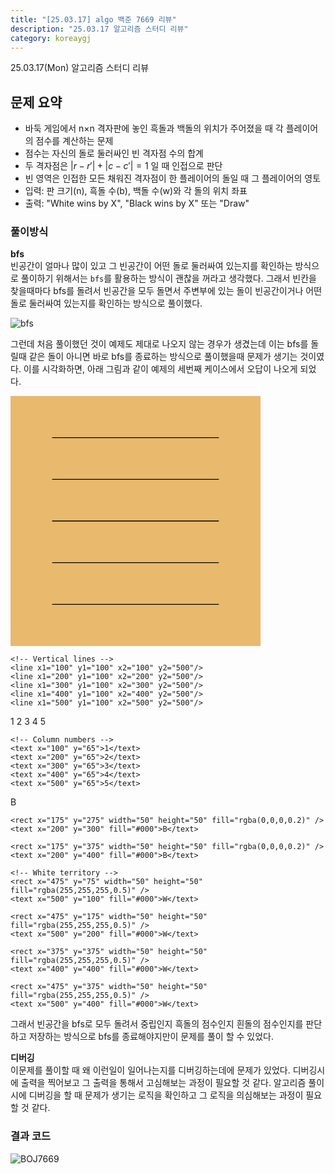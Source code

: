 ```yaml
---
title: "[25.03.17] algo 백준 7669 리뷰"
description: "25.03.17 알고리즘 스터디 리뷰"
category: koreaygj
---
```


25.03.17(Mon) 알고리즘 스터디 리뷰

## 문제 요약

- 바둑 게임에서 n×n 격자판에 놓인 흑돌과 백돌의 위치가 주어졌을 때 각 플레이어의 점수를 계산하는 문제
- 점수는 자신의 돌로 둘러싸인 빈 격자점 수의 합계
- 두 격자점은 $|r-r'|+|c-c'|=1$ 일 때 인접으로 판단
- 빈 영역은 인접한 모든 채워진 격자점이 한 플레이어의 돌일 때 그 플레이어의 영토
- 입력: 판 크기(n), 흑돌 수(b), 백돌 수(w)와 각 돌의 위치 좌표
- 출력: "White wins by X", "Black wins by X" 또는 "Draw"

### 풀이방식

**bfs**  
빈공간이 얼마나 많이 있고 그 빈공간이 어떤 돌로 둘러싸여 있는지를 확인하는 방식으로 풀이하기 위해서는 `bfs`를 활용하는 방식이 괜찮을 꺼라고 생각했다. 그래서 빈칸을 찾을때마다 bfs를 돌려서 빈공간을 모두 돌면서 주변부에 있는 돌이 빈공간이거나 어떤 돌로 둘러싸여 있는지를 확인하는 방식으로 풀이했다.

![bfs](https://i.imgur.com/ULgJIaC.png)

그런데 처음 풀이했던 것이 예제도 제대로 나오지 않는 경우가 생겼는데 이는 bfs를 돌릴때 같은 돌이 아니면 바로 bfs를 종료하는 방식으로 풀이했을때 문제가 생기는 것이였다. 이를 시각화하면, 아래 그림과 같이 예제의 세번째 케이스에서 오답이 나오게 되었다.

<svg xmlns="http://www.w3.org/2000/svg" viewBox="0 0 600 600" width="400px">
  <!-- Board background -->
  <rect width="600" height="600" fill="#E9B96E"/>
  
  <!-- Grid lines -->
  <g stroke="#000" stroke-width="2">
    <!-- Horizontal lines -->
    <line x1="100" y1="100" x2="500" y2="100"/>
    <line x1="100" y1="200" x2="500" y2="200"/>
    <line x1="100" y1="300" x2="500" y2="300"/>
    <line x1="100" y1="400" x2="500" y2="400"/>
    <line x1="100" y1="500" x2="500" y2="500"/>
    
    <!-- Vertical lines -->
    <line x1="100" y1="100" x2="100" y2="500"/>
    <line x1="200" y1="100" x2="200" y2="500"/>
    <line x1="300" y1="100" x2="300" y2="500"/>
    <line x1="400" y1="100" x2="400" y2="500"/>
    <line x1="500" y1="100" x2="500" y2="500"/>
  </g>
  
  <!-- Board coordinates -->
  <g font-family="Arial" font-size="20" text-anchor="middle">
    <!-- Row numbers -->
    <text x="65" y="105">1</text>
    <text x="65" y="205">2</text>
    <text x="65" y="305">3</text>
    <text x="65" y="405">4</text>
    <text x="65" y="505">5</text>
    
    <!-- Column numbers -->
    <text x="100" y="65">1</text>
    <text x="200" y="65">2</text>
    <text x="300" y="65">3</text>
    <text x="400" y="65">4</text>
    <text x="500" y="65">5</text>
  </g>
  
  <!-- Black stones -->
  <g fill="#000">
    <circle cx="100" cy="100" r="35"/> <!-- 1,1 -->
    <circle cx="200" cy="100" r="35"/> <!-- 1,2 -->
    <circle cx="300" cy="100" r="35"/> <!-- 1,3 -->
    <circle cx="100" cy="200" r="35"/> <!-- 2,1 -->
    <circle cx="300" cy="200" r="35"/> <!-- 2,3 -->
    <circle cx="100" cy="300" r="35"/> <!-- 3,1 -->
    <circle cx="300" cy="300" r="35"/> <!-- 3,3 -->
    <circle cx="100" cy="400" r="35"/> <!-- 4,1 -->
    <circle cx="300" cy="400" r="35"/> <!-- 4,3 -->
    <circle cx="100" cy="500" r="35"/> <!-- 5,1 -->
    <circle cx="200" cy="500" r="35"/> <!-- 5,2 -->
    <circle cx="300" cy="500" r="35"/> <!-- 5,3 -->
  </g>
  
  <!-- White stones -->
  <g fill="#fff" stroke="#000" stroke-width="1">
    <circle cx="400" cy="100" r="35"/> <!-- 1,4 -->
    <circle cx="400" cy="200" r="35"/> <!-- 2,4 -->
    <circle cx="400" cy="300" r="35"/> <!-- 3,4 -->
    <circle cx="500" cy="300" r="35"/> <!-- 3,5 -->
  </g>
  
  <!-- Territory markers -->
  <g font-family="Arial" font-size="24" font-weight="bold" text-anchor="middle" dominant-baseline="middle">
    <!-- Black territory -->
    <rect x="175" y="175" width="50" height="50" fill="rgba(0,0,0,0.2)" />
    <text x="200" y="200" fill="#000">B</text>
    
    <rect x="175" y="275" width="50" height="50" fill="rgba(0,0,0,0.2)" />
    <text x="200" y="300" fill="#000">B</text>
    
    <rect x="175" y="375" width="50" height="50" fill="rgba(0,0,0,0.2)" />
    <text x="200" y="400" fill="#000">B</text>
    
    <!-- White territory -->
    <rect x="475" y="75" width="50" height="50" fill="rgba(255,255,255,0.5)" />
    <text x="500" y="100" fill="#000">W</text>
    
    <rect x="475" y="175" width="50" height="50" fill="rgba(255,255,255,0.5)" />
    <text x="500" y="200" fill="#000">W</text>
    
    <rect x="375" y="375" width="50" height="50" fill="rgba(255,255,255,0.5)" />
    <text x="400" y="400" fill="#000">W</text>
    
    <rect x="475" y="375" width="50" height="50" fill="rgba(255,255,255,0.5)" />
    <text x="500" y="400" fill="#000">W</text>
  </g>
</svg>

그래서 빈공간을 bfs로 모두 돌려서 중립인지 흑돌의 점수인지 흰돌의 점수인지를 판단하고 저장하는 방식으로 bfs를 종료해야지만이 문제를 풀이 할 수 있었다.

**디버깅**  
이문제를 풀이할 때 왜 이런일이 일어나는지를 디버깅하는데에 문제가 있었다. 디버깅시에 출력을 찍어보고 그 출력을 통해서 고심해보는 과정이 필요할 것 같다. 알고리즘 풀이시에 디버깅을 할 때 문제가 생기는 로직을 확인하고 그 로직을 의심해보는 과정이 필요할 것 같다.

### 결과 코드

![BOJ7669](https://i.imgur.com/4cER1S7.png)
